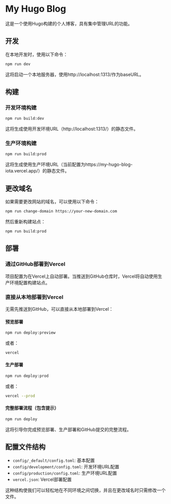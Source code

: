 # My Hugo Blog

这是一个使用Hugo构建的个人博客，具有集中管理URL的功能。

## 开发

在本地开发时，使用以下命令：

```bash
npm run dev
```

这将启动一个本地服务器，使用http://localhost:1313/作为baseURL。

## 构建

### 开发环境构建

```bash
npm run build:dev
```

这将生成使用开发环境URL（http://localhost:1313/）的静态文件。

### 生产环境构建

```bash
npm run build:prod
```

这将生成使用生产环境URL（当前配置为https://my-hugo-blog-iota.vercel.app/）的静态文件。

## 更改域名

如果需要更改网站的域名，可以使用以下命令：

```bash
npm run change-domain https://your-new-domain.com
```

然后重新构建站点：

```bash
npm run build:prod
```

## 部署

### 通过GitHub部署到Vercel

项目配置为在Vercel上自动部署。当推送到GitHub仓库时，Vercel将自动使用生产环境配置构建站点。

### 直接从本地部署到Vercel

无需先推送到GitHub，可以直接从本地部署到Vercel：

#### 预览部署

```bash
npm run deploy:preview
```

或者：

```bash
vercel
```

#### 生产部署

```bash
npm run deploy:prod
```

或者：

```bash
vercel --prod
```

#### 完整部署流程（包含提示）

```bash
npm run deploy
```

这将引导你完成预览部署、生产部署和GitHub提交的完整流程。

## 配置文件结构

- `config/_default/config.toml`: 基本配置
- `config/development/config.toml`: 开发环境URL配置
- `config/production/config.toml`: 生产环境URL配置
- `vercel.json`: Vercel部署配置

这种结构使我们可以轻松地在不同环境之间切换，并且在更改域名时只需修改一个文件。 